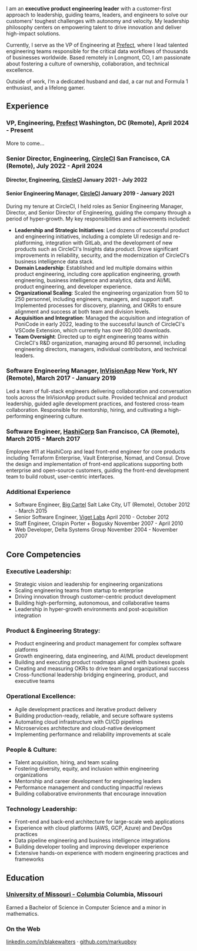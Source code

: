 I am an **executive product engineering leader** with a customer-first approach to leadership, guiding teams, leaders, and engineers to solve our customers' toughest challenges with autonomy and velocity. My leadership philosophy centers on empowering talent to drive innovation and deliver high-impact solutions.

Currently, I serve as the VP of Engineering at [Prefect](https://www.prefect.io), where I lead talented engineering teams responsible for the critical data workflows of thousands of businesses worldwide. Based remotely in Longmont, CO, I am passionate about fostering a culture of ownership, collaboration, and technical excellence.

Outside of work, I’m a dedicated husband and dad, a car nut and Formula 1 enthusiast, and a lifelong gamer.

## Experience

### VP, Engineering, [Prefect](https://www.prefect.io) <time>Washington, DC (Remote), April 2024 - Present</time>

More to come&hellip;

### Senior Director, Engineering, [CircleCI](http://www.circleci.com) <time>San Francisco, CA (Remote), July 2022 - April 2024</time>

#### Director, Engineering, [CircleCI](http://www.circleci.com) <time>January 2021 - July 2022</time>

#### Senior Engineering Manager, [CircleCI](http://www.circleci.com) <time>January 2019 - January 2021</time>

During my tenure at CircleCI, I held roles as Senior Engineering Manager, Director, and Senior Director of Engineering, guiding the company through a period of hyper-growth. My key responsibilities and achievements included:

- **Leadership and Strategic Initiatives**: Led dozens of successful product and engineering initiatives, including a complete UI redesign and re-platforming, integration with GitLab, and the development of new products such as CircleCI's Insights data product. Drove significant improvements in reliability, security, and the modernization of CircleCI's business intelligence data stack.
- **Domain Leadership**: Established and led multiple domains within product engineering, including core application engineering, growth engineering, business intelligence and analytics, data and AI/ML product engineering, and developer experience.
- **Organizational Scaling**: Scaled the engineering organization from 50 to 250 personnel, including engineers, managers, and support staff. Implemented processes for discovery, planning, and OKRs to ensure alignment and success at both team and division levels.
- **Acquisition and Integration**: Managed the acquisition and integration of PoniCode in early 2022, leading to the successful launch of CircleCI's VSCode Extension, which currently has over 80,000 downloads.
- **Team Oversight**: Directed up to eight engineering teams within CircleCI's R&D organization, managing around 80 personnel, including engineering directors, managers, individual contributors, and technical leaders.

### Software Engineering Manager, [InVisionApp](http://www.invisionapp.com) <time>New York, NY (Remote), March 2017 - January 2019</time>

Led a team of full-stack engineers delivering collaboration and conversation tools across the InVisionApp product suite. Provided technical and product leadership, guided agile development practices, and fostered cross-team collaboration. Responsible for mentorship, hiring, and cultivating a high-performing engineering culture.

### Software Engineer, [HashiCorp](http://www.hashicorp.com) <time>San Francisco, CA (Remote), March 2015 - March 2017</time>

Employee #11 at HashiCorp and lead front-end engineer for core products including Terraform Enterprise, Vault Enterprise, Nomad, and Consul. Drove the design and implementation of front-end applications supporting both enterprise and open-source customers, guiding the front-end development team to build robust, user-centric interfaces.

### Additional Experience

- Software Engineer, [Big Cartel](http://www.bigcartel.com) <time>Salt Lake City, UT (Remote), October 2012 - March 2015</time>
- Senior Software Engineer, [Viget Labs](http://www.viget.com) <time>April 2010 - October 2012</time>
- Staff Engineer, Crispin Porter + Bogusky <time>November 2007 - April 2010</time>
- Web Developer, Delta Systems Group <time>November 2004 - November 2007</time>

## Core Competencies

### Executive Leadership:

- Strategic vision and leadership for engineering organizations
- Scaling engineering teams from startup to enterprise
- Driving innovation through customer-centric product development
- Building high-performing, autonomous, and collaborative teams
- Leadership in hyper-growth environments and post-acquisition integration

### Product & Engineering Strategy:

- Product engineering and product management for complex software platforms
- Growth engineering, data engineering, and AI/ML product development
- Building and executing product roadmaps aligned with business goals
- Creating and measuring OKRs to drive team and organizational success
- Cross-functional leadership bridging engineering, product, and executive teams

### Operational Excellence:

- Agile development practices and iterative product delivery
- Building production-ready, reliable, and secure software systems
- Automating cloud infrastructure with CI/CD pipelines
- Microservices architecture and cloud-native development
- Implementing performance and reliability improvements at scale

### People & Culture:

- Talent acquisition, hiring, and team scaling
- Fostering diversity, equity, and inclusion within engineering organizations
- Mentorship and career development for engineering leaders
- Performance management and conducting impactful reviews
- Building collaborative environments that encourage innovation

### Technology Leadership:

- Front-end and back-end architecture for large-scale web applications
- Experience with cloud platforms (AWS, GCP, Azure) and DevOps practices
- Data pipeline engineering and business intelligence integrations
- Building developer tooling and improving developer experience
- Extensive hands-on experience with modern engineering practices and frameworks

## Education

### [University of Missouri - Columbia](http://www.mizzou.edu/) <time>Columbia, Missouri</time>

Earned a Bachelor of Science in Computer Science and a minor in mathematics.

### On the Web

[linkedin.com/in/blakewalters](http://www.linkedin.com/in/blakewalters) &middot; [github.com/markupboy](http://www.github.com/markupboy)
